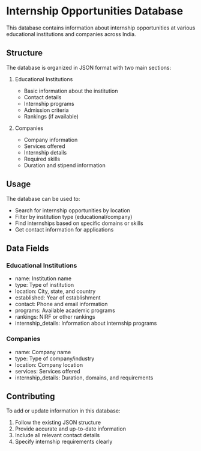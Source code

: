 # Internship Opportunities Database

This database contains information about internship opportunities at various educational institutions and companies across India.

## Structure

The database is organized in JSON format with two main sections:

1. Educational Institutions
   - Basic information about the institution
   - Contact details
   - Internship programs
   - Admission criteria
   - Rankings (if available)

2. Companies
   - Company information
   - Services offered
   - Internship details
   - Required skills
   - Duration and stipend information

## Usage

The database can be used to:
- Search for internship opportunities by location
- Filter by institution type (educational/company)
- Find internships based on specific domains or skills
- Get contact information for applications

## Data Fields

### Educational Institutions
- name: Institution name
- type: Type of institution
- location: City, state, and country
- established: Year of establishment
- contact: Phone and email information
- programs: Available academic programs
- rankings: NIRF or other rankings
- internship_details: Information about internship programs

### Companies
- name: Company name
- type: Type of company/industry
- location: Company location
- services: Services offered
- internship_details: Duration, domains, and requirements

## Contributing

To add or update information in this database:
1. Follow the existing JSON structure
2. Provide accurate and up-to-date information
3. Include all relevant contact details
4. Specify internship requirements clearly
